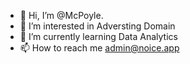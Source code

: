 - 👋 Hi, I’m @McPoyle. 
- 👀 I’m interested in Adversting Domain
- 🌱 I’m currently learning Data Analytics 
- 📫 How to reach me admin@noice.app
 
